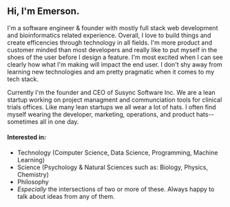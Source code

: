 <h2>Hi, I'm Emerson.</h2>

<p>I'm a software engineer & founder with mostly full stack web development and bioinformatics related experience. Overall, I love to build things and create efficencies through technology in all fields. I'm more product and customer minded than most developers and really like to put myself in the shoes of the user before I design a feature. I'm most excited when I can see clearly how what I'm making will impact the end user. I don't shy away from learning new technologies and am pretty pragmatic when it comes to my tech stack.</p> 

<p>Currently I'm the founder and CEO of Susync Software Inc. We are a lean startup working on project managment and communciation tools for clinical trials offices. Like many lean startups we all wear a lot of hats. I often find myself wearing the developer, marketing, operations, and product hats--sometimes all in one day.</p>


<h4>Interested in:</h4>

- Technology (Computer Science, Data Science, Programming, Machine Learning)
- Science (Psychology & Natural Sciences such as: Biology, Physics, Chemistry)
- Philosophy
- <i>Especially</i> the intersections of two or more of these. Always happy to talk about ideas from any of them.
